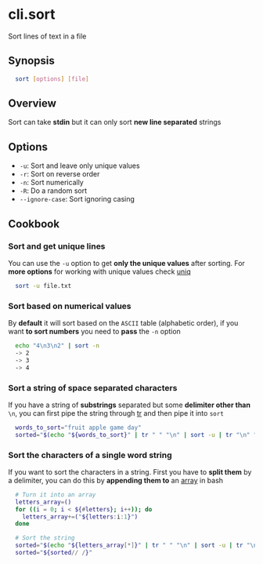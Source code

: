 # cli.sort

Sort lines of text in a file

## Synopsis

```bash
  sort [options] [file]
```

## Overview

Sort can take **stdin** but it can only sort **new line separated** strings

## Options

- `-u`: Sort and leave only unique values
- `-r`: Sort on reverse order
- `-n`: Sort numerically
- `-R`: Do a random sort
- `--ignore-case`: Sort ignoring casing

## Cookbook

### Sort and get unique lines

You can use the `-u` option to get **only the unique values** after sorting. For
**more options** for working with unique values check [uniq](./kxv.md)

```sh
  sort -u file.txt
```

### Sort based on numerical values

By **default** it will sort based on the `ASCII` table (alphabetic order), if
you want **to sort numbers** you need to **pass** the `-n` option

```sh
  echo "4\n3\n2" | sort -n
  -> 2
  -> 3
  -> 4
```

### Sort a string of space separated characters

If you have a string of **substrings** separated but some **delimiter other
than** `\n`, you can first pipe the string through [tr](./bjmz.md) and then
pipe it into `sort`

```bash
  words_to_sort="fruit apple game day"
  sorted="$(echo "${words_to_sort}" | tr " " "\n" | sort -u | tr "\n" " ")"
```

### Sort the characters of a single word string

If you want to sort the characters in a string. First you have to **split
them** by a delimiter, you can do this by **appending them to** an
[array](./800e.md) in bash

```bash
  # Turn it into an array
  letters_array=()
  for ((i = 0; i < ${#letters}; i++)); do
    letters_array+=("${letters:i:1}")
  done

  # Sort the string
  sorted="$(echo "${letters_array[*]}" | tr " " "\n" | sort -u | tr "\n" " ")"
  sorted="${sorted// /}"
```
